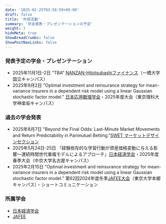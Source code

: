 ```yaml
---
date: '2025-02-25T03:58:59+09:00'
draft: false
title: '外部活動'
summary: '学会発表・プレゼンテーションの予定'
weight: 3
hideMeta: true
ShowBreadCrumbs: false
ShowPostNavLinks: false
---
```



### 発表予定の学会・プレゼンテーション
- 2025年11月1日-2日 "TBA" [NANZAN-Hitotsubashiファイナンス](https://rci.nanzan-u.ac.jp/m-center/workshop/)（一橋大学国立キャンパス）
- 2025年9月2日 "Optimal investment and reinsurance strategy for mean-variance insurers in a dependent risk model using a linear Gaussian stochastic factor model." [日本応用数理学会](https://jsiam.org/jsiam_archive/past_meetings/annual2025/)・2025年度大会（東京理科大学神楽坂キャンパス）


### 過去の学会発表
- 2025年8月7日 "Beyond the Final Odds: Last-Minute Market Movements and Return Predictability in Parimutuel Betting."[SWET マーケットデザインセクション](https://sites.google.com/view/swetotaruhokudai/swet2025/%E3%83%9E%E3%83%BC%E3%82%B1%E3%83%83%E3%83%88%E3%83%87%E3%82%B6%E3%82%A4%E3%83%B3)
- 2025年5月24日-25日 「経験依存的な学習行動が資産価格変動に与える影響〜連続時間世代重複モデルによるアプローチ」[日本経済学会](https://www.jeaweb.org)・2025年度春季大会（中京大学名古屋キャンパス）
- 2025年2月15日 "Optimal investment and reinsurance strategy for mean-variance insurers in a dependent risk model using a linear Gaussian stochastic factor model." 第62回2024年度冬季[JAFEE大会](http://www.jafee.gr.jp/01rally/rally-top.html)（東京大学本郷キャンパス）・ショートコミュニケーション


### 所属学会
- [日本経済学会](https://www.jeaweb.org)
- [JAFEE](http://www.jafee.gr.jp/01rally/rally-top.html)

